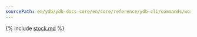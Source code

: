 ```yaml
---
sourcePath: en/ydb/ydb-docs-core/en/core/reference/ydb-cli/commands/workload/stock.md
---
```

{% include [stock.md](_includes/stock.md) %}
